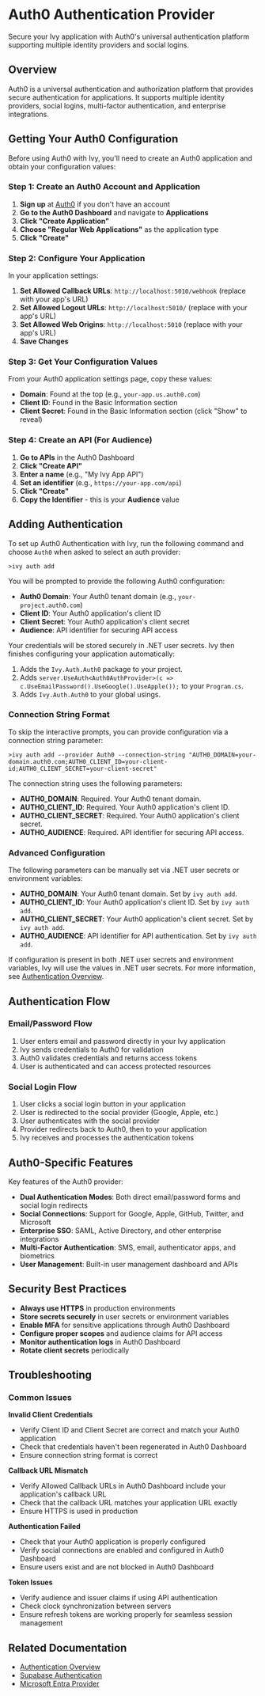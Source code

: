 # Auth0 Authentication Provider

<Ingress>
Secure your Ivy application with Auth0's universal authentication platform supporting multiple identity providers and social logins.
</Ingress>

## Overview

Auth0 is a universal authentication and authorization platform that provides secure authentication for applications. It supports multiple identity providers, social logins, multi-factor authentication, and enterprise integrations.

## Getting Your Auth0 Configuration

Before using Auth0 with Ivy, you'll need to create an Auth0 application and obtain your configuration values:

### Step 1: Create an Auth0 Account and Application

1. **Sign up** at [Auth0](https://auth0.com) if you don't have an account
2. **Go to the Auth0 Dashboard** and navigate to **Applications**
3. **Click "Create Application"**
4. **Choose "Regular Web Applications"** as the application type
5. **Click "Create"**

### Step 2: Configure Your Application

In your application settings:

1. **Set Allowed Callback URLs**: `http://localhost:5010/webhook` (replace with your app's URL)
2. **Set Allowed Logout URLs**: `http://localhost:5010/` (replace with your app's URL)
3. **Set Allowed Web Origins**: `http://localhost:5010` (replace with your app's URL)
4. **Save Changes**

### Step 3: Get Your Configuration Values

From your Auth0 application settings page, copy these values:

- **Domain**: Found at the top (e.g., `your-app.us.auth0.com`)
- **Client ID**: Found in the Basic Information section
- **Client Secret**: Found in the Basic Information section (click "Show" to reveal)

### Step 4: Create an API (For Audience)

1. **Go to APIs** in the Auth0 Dashboard
2. **Click "Create API"**
3. **Enter a name** (e.g., "My Ivy App API")
4. **Set an identifier** (e.g., `https://your-app.com/api`)
5. **Click "Create"**
6. **Copy the Identifier** - this is your **Audience** value

## Adding Authentication

To set up Auth0 Authentication with Ivy, run the following command and choose `Auth0` when asked to select an auth provider:

```terminal
>ivy auth add
```

You will be prompted to provide the following Auth0 configuration:

- **Auth0 Domain**: Your Auth0 tenant domain (e.g., `your-project.auth0.com`)
- **Client ID**: Your Auth0 application's client ID
- **Client Secret**: Your Auth0 application's client secret
- **Audience**: API identifier for securing API access

Your credentials will be stored securely in .NET user secrets. Ivy then finishes configuring your application automatically:

1. Adds the `Ivy.Auth.Auth0` package to your project.
2. Adds `server.UseAuth<Auth0AuthProvider>(c => c.UseEmailPassword().UseGoogle().UseApple());` to your `Program.cs`.
3. Adds `Ivy.Auth.Auth0` to your global usings.

### Connection String Format

To skip the interactive prompts, you can provide configuration via a connection string parameter:

```terminal
>ivy auth add --provider Auth0 --connection-string "AUTH0_DOMAIN=your-domain.auth0.com;AUTH0_CLIENT_ID=your-client-id;AUTH0_CLIENT_SECRET=your-client-secret"
```

The connection string uses the following parameters:

- **AUTH0_DOMAIN**: Required. Your Auth0 tenant domain.
- **AUTH0_CLIENT_ID**: Required. Your Auth0 application's client ID.
- **AUTH0_CLIENT_SECRET**: Required. Your Auth0 application's client secret.
- **AUTH0_AUDIENCE**: Required. API identifier for securing API access.

### Advanced Configuration

The following parameters can be manually set via .NET user secrets or environment variables:

- **AUTH0_DOMAIN**: Your Auth0 tenant domain. Set by `ivy auth add`.
- **AUTH0_CLIENT_ID**: Your Auth0 application's client ID. Set by `ivy auth add`.
- **AUTH0_CLIENT_SECRET**: Your Auth0 application's client secret. Set by `ivy auth add`.
- **AUTH0_AUDIENCE**: API identifier for API authentication. Set by `ivy auth add`.

If configuration is present in both .NET user secrets and environment variables, Ivy will use the values in .NET user secrets. For more information, see [Authentication Overview](Overview.md).

## Authentication Flow

### Email/Password Flow
1. User enters email and password directly in your Ivy application
2. Ivy sends credentials to Auth0 for validation
3. Auth0 validates credentials and returns access tokens
4. User is authenticated and can access protected resources

### Social Login Flow
1. User clicks a social login button in your application
2. User is redirected to the social provider (Google, Apple, etc.)
3. User authenticates with the social provider
4. Provider redirects back to Auth0, then to your application
5. Ivy receives and processes the authentication tokens

## Auth0-Specific Features

Key features of the Auth0 provider:

- **Dual Authentication Modes**: Both direct email/password forms and social login redirects
- **Social Connections**: Support for Google, Apple, GitHub, Twitter, and Microsoft
- **Enterprise SSO**: SAML, Active Directory, and other enterprise integrations
- **Multi-Factor Authentication**: SMS, email, authenticator apps, and biometrics
- **User Management**: Built-in user management dashboard and APIs

## Security Best Practices

- **Always use HTTPS** in production environments
- **Store secrets securely** in user secrets or environment variables
- **Enable MFA** for sensitive applications through Auth0 Dashboard
- **Configure proper scopes** and audience claims for API access
- **Monitor authentication logs** in Auth0 Dashboard
- **Rotate client secrets** periodically

## Troubleshooting

### Common Issues

**Invalid Client Credentials**
- Verify Client ID and Client Secret are correct and match your Auth0 application
- Check that credentials haven't been regenerated in Auth0 Dashboard
- Ensure connection string format is correct

**Callback URL Mismatch**
- Verify Allowed Callback URLs in Auth0 Dashboard include your application's callback URL
- Check that the callback URL matches your application URL exactly
- Ensure HTTPS is used in production

**Authentication Failed**
- Check that your Auth0 application is properly configured
- Verify social connections are enabled and configured in Auth0 Dashboard
- Ensure users exist and are not blocked in Auth0 Dashboard

**Token Issues**
- Verify audience and issuer claims if using API authentication
- Check clock synchronization between servers
- Ensure refresh tokens are working properly for seamless session management

## Related Documentation

- [Authentication Overview](Overview.md)
- [Supabase Authentication](Supabase.md)
- [Microsoft Entra Provider](MicrosoftEntra.md)